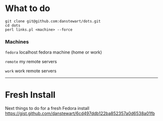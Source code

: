 # What to do
```
git clone git@github.com:danstewart/dots.git
cd dots
perl links.pl <machine> --force
```

### Machines
`fedora`
localhost fedora machine (home or work)

`remote`
my remote servers

`work`
work remote servers

---

# Fresh Install

Next things to do for a fresh Fedora install  
https://gist.github.com/danstewart/6cd497ddb122ba852357a0d6538a01fb  
